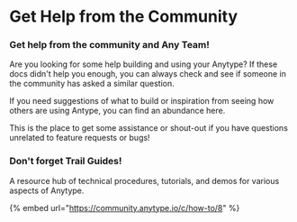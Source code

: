 # Get Help from the Community

### Get help from the community and Any Team!

Are you looking for some help building and using your Anytype? If these docs didn't help you enough, you can always check and see if someone in the community has asked a similar question.&#x20;

If you need suggestions of what to build or inspiration from seeing how others are using Antype, you can find an abundance here.&#x20;

This is the place to get some assistance or shout-out if you have questions unrelated to feature requests or bugs!

### Don't forget Trail Guides!

A resource hub of technical procedures, tutorials, and demos for various aspects of Anytype.

{% embed url="https://community.anytype.io/c/how-to/8" %}
